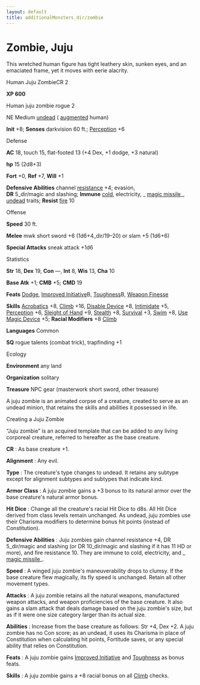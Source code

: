 ```yaml
---
layout: default
title: additionalMonsters_dir/zombie
---
```

# Zombie, Juju

This wretched human figure has tight leathery skin, sunken eyes, and an emaciated frame, yet it moves with eerie alacrity.

Human Juju ZombieCR 2

**XP 600**

Human juju zombie rogue 2

NE Medium [undead](../monsters_dir/creatureTypes#_undead) ( [augmented](../monsters_dir/creatureTypes#_augmented-subtype) human)

**Init** +8; **Senses** darkvision 60 ft.; [Perception](../additionalMonsters_dir/../skills_dir/perception#_perception) +6

Defense

**AC** 18, touch 15, flat-footed 13 (+4 Dex, +1 dodge, +3 natural)

**hp** 15 (2d8+3)

**Fort** +0, **Ref** +7, **Will** +1

**Defensive Abilities** channel [resistance](../monsters_dir/universalMonsterRules#_resistance) +4; evasion,   
**DR** 5_dir/magic and slashing; **Immune** [cold](../monsters_dir/creatureTypes#_cold-subtype), electricity, _ [magic missile](../additionalMonsters_dir/../spells_dir/magicMissile#_magic-missile)_, [undead](../monsters_dir/creatureTypes#_undead) traits; **Resist** [fire](../monsters_dir/creatureTypes#_fire-subtype) 10

Offense

**Speed** 30 ft.

**Melee** mwk short sword +6 (1d6+4_dir/19–20) or slam +5 (1d6+6)

**Special Attacks** sneak attack +1d6

Statistics

**Str** 18, **Dex** 19, **Con** —, **Int** 8, **Wis** 13, **Cha** 10

**Base Atk** +1; **CMB** +5; **CMD** 19

**Feats** [Dodge](../additionalMonsters_dir/../feats#_dodge), [Improved Initiative](../additionalMonsters_dir/../feats#_improved-initiative)B, [Toughness](../additionalMonsters_dir/../feats#_toughness)B, [Weapon Finesse](../additionalMonsters_dir/../feats#_weapon-finesse)

**Skills** [Acrobatics](../additionalMonsters_dir/../skills_dir/acrobatics#_acrobatics) +8, [Climb](../additionalMonsters_dir/../skills_dir/climb#_climb) +16, [Disable Device](../additionalMonsters_dir/../skills_dir/disableDevice#_disable-device) +8, [Intimidate](../additionalMonsters_dir/../skills_dir/intimidate#_intimidate) +5, [Perception](../additionalMonsters_dir/../skills_dir/perception#_perception) +6, [Sleight of Hand](../additionalMonsters_dir/../skills_dir/sleightOfHand#_sleight-of-hand) +9, [Stealth](../additionalMonsters_dir/../skills_dir/stealth#_stealth) +8, [Survival](../additionalMonsters_dir/../skills_dir/survival#_survival) +3, [Swim](../additionalMonsters_dir/../skills_dir/swim#_swim) +8, [Use Magic Device](../additionalMonsters_dir/../skills_dir/useMagicDevice#_use-magic-device) +5; **Racial Modifiers** +8 [Climb](../additionalMonsters_dir/../skills_dir/climb#_climb)

**Languages** Common

**SQ** rogue talents (combat trick), trapfinding +1

Ecology

**Environment** any land

**Organization** solitary

**Treasure** NPC gear (masterwork short sword, other treasure)

A juju zombie is an animated corpse of a creature, created to serve as an undead minion, that retains the skills and abilities it possessed in life.

Creating a Juju Zombie

“Juju zombie” is an acquired template that can be added to any living corporeal creature, referred to hereafter as the base creature.

**CR** : As base creature +1.

**Alignment** : Any evil.

**Type** : The creature's type changes to undead. It retains any subtype except for alignment subtypes and subtypes that indicate kind.

**Armor Class** : A juju zombie gains a +3 bonus to its natural armor over the base creature's natural armor bonus.

**Hit Dice** : Change all the creature's racial Hit Dice to d8s. All Hit Dice derived from class levels remain unchanged. As undead, juju zombies use their Charisma modifiers to determine bonus hit points (instead of Constitution).

**Defensive Abilities** : Juju zombies gain channel resistance +4, DR 5_dir/magic and slashing (or DR 10_dir/magic and slashing if it has 11 HD or more), and fire resistance 10. They are immune to cold, electricity, and _ [magic missile](../additionalMonsters_dir/../spells_dir/magicMissile#_magic-missile)_.

**Speed** : A winged juju zombie's maneuverability drops to clumsy. If the base creature flew magically, its fly speed is unchanged. Retain all other movement types.

**Attacks** : A juju zombie retains all the natural weapons, manufactured weapon attacks, and weapon proficiencies of the base creature. It also gains a slam attack that deals damage based on the juju zombie's size, but as if it were one size category larger than its actual size.

**Abilities** : Increase from the base creature as follows: Str +4, Dex +2. A juju zombie has no Con score; as an undead, it uses its Charisma in place of Constitution when calculating hit points, Fortitude saves, or any special ability that relies on Constitution.

**Feats** : A juju zombie gains [Improved Initiative](../additionalMonsters_dir/../feats#_improved-initiative) and [Toughness](../additionalMonsters_dir/../feats#_toughness) as bonus feats.

**Skills** : A juju zombie gains a +8 racial bonus on all [Climb](../additionalMonsters_dir/../skills_dir/climb#_climb) checks.

